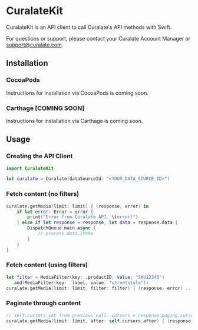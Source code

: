 # CuralateKit

CuralateKit is an API client to call Curalate's API methods with Swift.

For questions or support, please contact your Curalate Account Manager or support@curalate.com.

## Installation

### CocoaPods

Instructions for installation via CocoaPods is coming soon.

### Carthage [COMING SOON]

Instructions for installation via Carthage is coming soon.

## Usage

### Creating the API Client

```swift
import CuralateKit

let curalate = Curalate(dataSourceId: "<YOUR_DATA_SOURCE_ID>")
```

### Fetch content (no filters)

```swift
curalate.getMedia(limit: limit) { (response, error) in
    if let error: Error = error {
        print("Error from Curalate API. \(error)")
    } else if let response = response, let data = response.data {
        DispatchQueue.main.async {
            // process data.items
        }
    }
}
```

### Fetch content (using filters)

```swift
let filter = MediaFilter(key: .productID, value: "SKU12345")
  .and(MediaFilter(key: .label, value: "streetstyle"))
curalate.getMedia(limit: limit, filter: filter) { (response, error) ... }
```

### Paginate through content

```swift
// self.cursors set from previous call. cursors = response.paging.cursors.
curalate.getMedia(limit: limit, after: self.cursors.after) { (response, error) .. }
```

